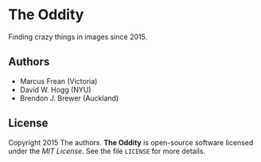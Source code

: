 # The Oddity

Finding crazy things in images since 2015.

## Authors

- Marcus Frean (Victoria)
- David W. Hogg (NYU)
- Brendon J. Brewer (Auckland)

## License

Copyright 2015 The authors.
**The Oddity** is open-source software licensed under the *MIT License*.
See the file `LICENSE` for more details.
